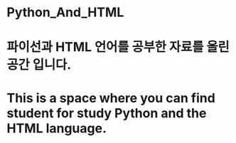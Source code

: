 # Python_And_HTML

# 파이선과 HTML 언어를 공부한 자료를 올린 공간 입니다.
# This is a space where you can find student for study Python and the HTML language.
